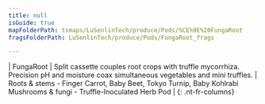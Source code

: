 ```yaml
---
title: null
isGuide: true
mapFolderPath: tsmaps/LuSenlinTech/produce/Pods/%CE%9E%20FungaRoot
fragsFolderPath: LuSenlinTech/produce/Pods/FungaRoot_frags

---
```



<!-- tsGuideRenderComment {"guide":{"id":"xbLMaD1d9","path":"LuSenlinTech/produce/Pods","fragmentFolderPath":"LuSenlinTech/produce/Pods/FungaRoot_frags"},"fragment":{"id":"xbLMaD1d9","topLevelMapKey":"wkMzSw001H","mapKeyChain":"wkMzSw001H","guideID":"xbLMaD0Qt","guidePath":"c:/GitHub/MuddySpud/MuddySpud.github.io/tsmaps/LuSenlinTech/produce/Pods/FungaRoot.tspod","chartKey":"wkMzSw001H","isLeaf":false,"options":[{"id":"xbLMaH15y","option":"FungaRoot details","order":1,"isAncillary":true}]}} -->

| FungaRoot | Split cassette couples root crops with truffle mycorrhiza. Precision pH and moisture coax simultaneous vegetables and mini truffles. | Roots & stems - Finger Carrot, Baby Beet, Tokyo Turnip, Baby Kohlrabi<br/>Mushrooms & fungi - Truffle-Inoculated Herb Pod |
{: .nt-fr-columns}

